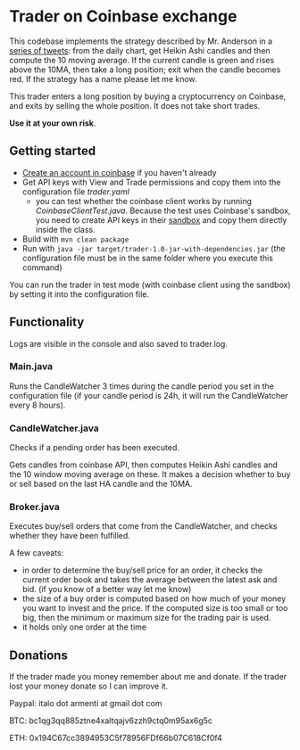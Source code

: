 # Trader on Coinbase exchange
This codebase implements the strategy described by Mr. Anderson in a [series of tweets](https://twitter.com/TrueCrypto28/status/1012359287706996736): from the daily chart, get Heikin Ashi candles and then compute the 10 moving average. If the current candle is green and rises above the 10MA, then take a long position; exit when the candle becomes red. If the strategy has a name please let me know.

This trader enters a long position by buying a cryptocurrency on Coinbase, and exits by selling the whole position.
It does not take short trades.

**Use it at your own risk**.

## Getting started
- [Create an account in coinbase](https://www.coinbase.com/join/arment_35) if you haven't already
- Get API keys with View and Trade permissions and copy them into the configuration file *trader.yaml*  
    - you can test whether the coinbase client works by running *CoinbaseClientTest.java*. Because the test uses Coinbase's sandbox, you need to create API keys in their [sandbox](https://public.sandbox.pro.coinbase.com) and copy them directly inside the class.
- Build with
 `mvn clean package`
 - Run with `java -jar target/trader-1.0-jar-with-dependencies.jar` (the configuration file must be in the same folder where you execute this command)

You can run the trader in test mode (with coinbase client using the sandbox) by setting it into the configuration file.

## Functionality
Logs are visible in the console and also saved to trader.log.
### Main.java
Runs the CandleWatcher 3 times during the candle period you set in the configuration file (if your candle period is 24h, it will run the CandleWatcher every 8 hours).
### CandleWatcher.java
Checks if a pending order has been executed.

Gets candles from coinbase API, then computes Heikin Ashi candles and the 10 window moving average on these. It makes a decision whether to buy or sell based on the last HA candle and the 10MA.
### Broker.java
Executes buy/sell orders that come from the CandleWatcher, and checks whether they have been fulfilled.

A few caveats:
- in order to determine the buy/sell price for an order, it checks the current order book and takes the average between the latest ask and bid. (if you know of a better way let me know)
- the size of a buy order is computed based on how much of your money you want to invest and the price. If the computed size is too small or too big, then the minimum or maximum size for the trading pair is used.
- it holds only one order at the time

## Donations
If the trader made you money remember about me and donate. If the trader lost your money donate so I can improve it.

Paypal: italo dot armenti at gmail dot com

BTC: bc1qg3qq885ztne4xaltqajv6zzh9ctq0m95ax6g5c

ETH: 0x194C67cc3894953C5f78956FDf66b07C618Cf0f4